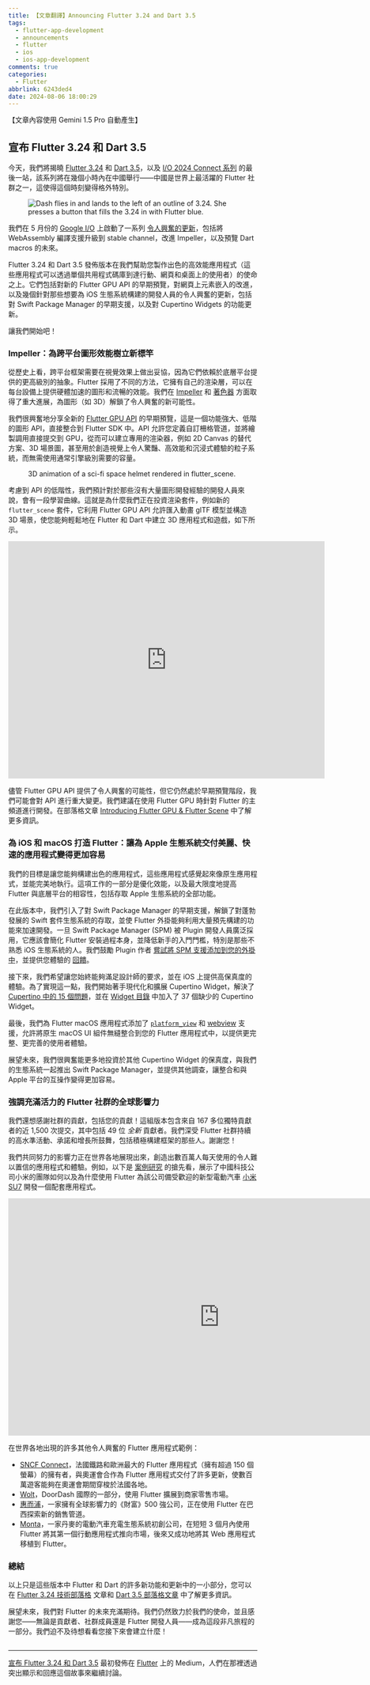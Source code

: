 ```yaml
---
title: 【文章翻譯】Announcing Flutter 3.24 and Dart 3.5
tags:
  - flutter-app-development
  - announcements
  - flutter
  - ios
  - ios-app-development
comments: true
categories:
  - Flutter
abbrlink: 6243ded4
date: 2024-08-06 18:00:29
---
```


【文章內容使用 Gemini 1.5 Pro 自動產生】

## 宣布 Flutter 3.24 和 Dart 3.5

今天，我們將揭曉 [Flutter 3.24](https://medium.com/p/6c040f87d1e4/edit) 和 [Dart 3.5](https://medium.com/dartlang/dart-3.5-6ca36259fa2f)，以及 [I/O 2024 Connect 系列](https://ioconnectchina.googlecnapps.cn/) 的最後一站，該系列將在幾個小時內在中國舉行——中國是世界上最活躍的 Flutter 社群之一，這使得這個時刻變得格外特別。

<figure>
<img alt="Dash flies in and lands to the left of an outline of 3.24. She presses a button that fills the 3.24 in with Flutter blue." src="https://cdn-images-1.medium.com/max/1024/1*jzRGig761LnPlvokq2FaVA.gif" />
</figure>

我們在 5 月份的 [Google I/O](https://io.google/2024/) 上啟動了一系列 [令人興奮的更新](https://medium.com/flutter/io24-5e211f708a37)，包括將 WebAssembly 編譯支援升級到 stable channel，改進 Impeller，以及預覽 Dart macros 的未來。

Flutter 3.24 和 Dart 3.5 發佈版本在我們幫助您製作出色的高效能應用程式（這些應用程式可以透過單個共用程式碼庫到達行動、網頁和桌面上的使用者）的使命之上。它們包括對新的 Flutter GPU API 的早期預覽，對網頁上元素嵌入的改進，以及幾個針對那些想要為 iOS 生態系統構建的開發人員的令人興奮的更新，包括對 Swift Package Manager 的早期支援，以及對 Cupertino Widgets 的功能更新。

讓我們開始吧！

### Impeller：為跨平台圖形效能樹立新標竿

從歷史上看，跨平台框架需要在視覺效果上做出妥協，因為它們依賴於底層平台提供的更高級別的抽象。Flutter 採用了不同的方法，它擁有自己的渲染層，可以在每台設備上提供硬體加速的圖形和流暢的效能。我們在 [Impeller](https://docs.flutter.dev/perf/impeller) 和 [著色器](https://docs.flutter.dev/ui/design/graphics/fragment-shaders) 方面取得了重大進展，為圖形（如 3D）解鎖了令人興奮的新可能性。

我們很興奮地分享全新的 [Flutter GPU API](https://github.com/flutter/engine/blob/main/docs/impeller/Flutter-GPU.md) 的早期預覽，這是一個功能強大、低階的圖形 API，直接整合到 Flutter SDK 中。API 允許您定義自訂柵格管道，並將繪製調用直接提交到 GPU，從而可以建立專用的渲染器，例如 2D Canvas 的替代方案、3D 場景圖，甚至用於創造視覺上令人驚豔、高效能和沉浸式體驗的粒子系統，而無需使用通常引擎級別需要的容量。

<figure>
<img alt="" src="https://cdn-images-1.medium.com/max/796/0*QC1D0LdTgLynDOnV" />
<figcaption>3D animation of a sci-fi space helmet rendered in flutter_scene.</figcaption>
</figure>

考慮到 API 的低階性，我們預計對於那些沒有大量圖形開發經驗的開發人員來說，會有一段學習曲線。這就是為什麼我們正在投資渲染套件，例如新的 `flutter_scene` 套件，它利用 Flutter GPU API 允許匯入動畫 glTF 模型並構造 3D 場景，使您能夠輕鬆地在 Flutter 和 Dart 中建立 3D 應用程式和遊戲，如下所示。

<iframe src="https://cdn.embedly.com/widgets/media.html?src=https%3A%2F%2Fwww.youtube.com%2Fembed%2FY-DFVKPikVM%3Ffeature%3Doembed&amp;display_name=YouTube&amp;url=https%3A%2F%2Fwww.youtube.com%2Fwatch%3Fv%3DY-DFVKPikVM&amp;image=https%3A%2F%2Fi.ytimg.com%2Fvi%2FY-DFVKPikVM%2Fhqdefault.jpg&amp;key=a19fcc184b9711e1b4764040d3dc5c07&amp;type=text%2Fhtml&amp;schema=youtube" width="640" height="480" frameborder="0" scrolling="no"><a href="https://medium.com/media/21e51abf698b844782de55d81e3cd7b4/href">https://medium.com/media/21e51abf698b844782de55d81e3cd7b4/href</a></iframe>


儘管 Flutter GPU API 提供了令人興奮的可能性，但它仍然處於早期預覽階段，我們可能會對 API 進行重大變更。我們建議在使用 Flutter GPU 時針對 Flutter 的主頻道進行開發。在部落格文章 [Introducing Flutter GPU & Flutter Scene](https://medium.com/flutter/getting-started-with-flutter-gpu-f33d497b7c11) 中了解更多資訊。

### 為 iOS 和 macOS 打造 Flutter：讓為 Apple 生態系統交付美麗、快速的應用程式變得更加容易

我們的目標是讓您能夠構建出色的應用程式，這些應用程式感覺起來像原生應用程式，並能完美地執行。這項工作的一部分是優化效能，以及最大限度地提高 Flutter 與底層平台的相容性，包括存取 Apple 生態系統的全部功能。

在此版本中，我們引入了對 Swift Package Manager 的早期支援，解鎖了對蓬勃發展的 Swift 套件生態系統的存取，並使 Flutter 外掛能夠利用大量預先構建的功能來加速開發。一旦 Swift Package Manager (SPM) 被 Plugin 開發人員廣泛採用，它應該會簡化 Flutter 安裝過程本身，並降低新手的入門門檻，特別是那些不熟悉 iOS 生態系統的人。我們鼓勵 Plugin 作者 [嘗試將 SPM 支援添加到您的外掛中](https://docs.flutter.dev/packages-and-plugins/swift-package-manager/for-plugin-authors#how-to-add-swift-package-manager-support-to-an-existing-flutter-plugin)，並提供您體驗的 [回饋](https://github.com/flutter/flutter/issues)。

接下來，我們希望讓您始終能夠滿足設計師的要求，並在 iOS 上提供高保真度的體驗。為了實現這一點，我們開始著手現代化和擴展 Cupertino Widget，解決了  [Cupertino 中的 15 個問題](https://github.com/flutter/flutter/issues?q=is%3Aissue+is%3Aclosed+label%3A%22f%3A+cupertino%22+sort%3Aupdated-desc+closed%3A2024-04-01..2024-07-01+)，並在 [Widget 目錄](https://docs.flutter.dev/ui/widgets/cupertino) 中加入了 37 個缺少的 Cupertino Widget。

最後，我們為 Flutter macOS 應用程式添加了 [`platform_view`](https://docs.flutter.dev/platform-integration/macos/platform-views) 和 [webview](https://docs.flutter.dev/platform-integration/web/web-content-in-flutter) 支援，允許將原生 macOS UI 組件無縫整合到您的 Flutter 應用程式中，以提供更完整、更完善的使用者體驗。

展望未來，我們很興奮能更多地投資於其他 Cupertino Widget 的保真度，與我們的生態系統一起推出 Swift Package Manager，並提供其他調查，讓整合和與 Apple 平台的互操作變得更加容易。

### 強調充滿活力的 Flutter 社群的全球影響力

我們還想感謝社群的貢獻，包括您的貢獻！這組版本包含來自 167 多位獨特貢獻者的近 1,500 次提交，其中包括 49 位 *全新* 貢獻者。我們深受 Flutter 社群持續的高水準活動、承諾和增長所鼓舞，包括積極構建框架的那些人。謝謝您！

我們共同努力的影響力正在世界各地展現出來，創造出數百萬人每天使用的令人難以置信的應用程式和體驗。例如，以下是 [案例研究](http://flutter.dev/showcase/xiaomi) 的搶先看，展示了中國科技公司小米的團隊如何以及為什麼使用 Flutter 為該公司備受歡迎的新型電動汽車 [小米 SU7](https://www.mi.com/global/discover/article?id=3263&amp;ref=renatomitra.com) 開發一個配套應用程式。

<iframe src="https://cdn.embedly.com/widgets/media.html?src=https%3A%2F%2Fwww.youtube.com%2Fembed%2FwfD7ZQhwACU%3Ffeature%3Doembed&amp;display_name=YouTube&amp;url=https%3A%2F%2Fwww.youtube.com%2Fwatch%3Fv%3DwfD7ZQhwACU&amp;image=https%3A%2F%2Fi.ytimg.com%2Fvi%2FwfD7ZQhwACU%2Fhqdefault.jpg&amp;key=a19fcc184b9711e1b4764040d3dc5c07&amp;type=text%2Fhtml&amp;schema=youtube" width="854" height="480" frameborder="0" scrolling="no"><a href="https://medium.com/media/1e141755d6ab1cd3b7962281efd5e6d3/href">https://medium.com/media/1e141755d6ab1cd3b7962281efd5e6d3/href</a></iframe>


在世界各地出現的許多其他令人興奮的 Flutter 應用程式範例：

* [SNCF Connect](http://flutter.dev/showcase/sncf-connect)，法國鐵路和歐洲最大的 Flutter 應用程式（擁有超過 150 個螢幕）的擁有者，與奧運會合作為 Flutter 應用程式交付了許多更新，使數百萬遊客能夠在奧運會期間穿梭於法國各地。
* [Wolt](http://flutter.dev/showcase/wolt)，DoorDash 國際的一部分，使用 Flutter 擴展到商家零售市場。
* [惠而浦](http://flutter.dev/showcase/whirlpool)，一家擁有全球影響力的《財富》500 強公司，正在使用 Flutter 在巴西探索新的銷售管道。
* [Monta](http://flutter.dev/showcase/monta)，一家丹麥的電動汽車充電生態系統初創公司，在短短 3 個月內使用 Flutter 將其第一個行動應用程式推向市場，後來又成功地將其 Web 應用程式移植到 Flutter。


### 總結

以上只是這些版本中 Flutter 和 Dart 的許多新功能和更新中的一小部分，您可以在 [Flutter 3.24 技術部落格](https://medium.com/p/6c040f87d1e4/edit) 文章和 [Dart 3.5 部落格文章](https://medium.com/dartlang/dart-3.5-6ca36259fa2f) 中了解更多資訊。

展望未來，我們對 Flutter 的未來充滿期待。我們仍然致力於我們的使命，並且感謝您——無論是貢獻者、社群成員還是 Flutter 開發人員——成為這段非凡旅程的一部分。我們迫不及待想看看您接下來會建立什麼！

<img src="https://medium.com/_/stat?event=post.clientViewed&referrerSource=full_rss&postId=204b7d20c45d" width="1" height="1" alt=""><hr><p><a href="https://medium.com/flutter/flutter-3-24-dart-3-5-204b7d20c45d">宣布 Flutter 3.24 和 Dart 3.5</a> 最初發佈在 <a href="https://medium.com/flutter">Flutter</a> 上的 Medium，人們在那裡透過突出顯示和回應這個故事來繼續討論。</p> 
